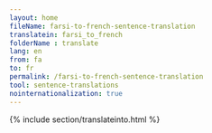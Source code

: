 ```yaml
---
layout: home
fileName: farsi-to-french-sentence-translation
translatein: farsi_to_french
folderName : translate
lang: en
from: fa
to: fr
permalink: /farsi-to-french-sentence-translation
tool: sentence-translations
nointernationalization: true
---
```

{% include section/translateinto.html %}
